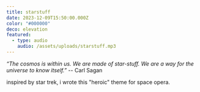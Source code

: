 ```yaml
---
title: starstuff
date: 2023-12-09T15:50:00.000Z
color: "#000000"
deco: elevation
featured:
  - type: audio
    audio: /assets/uploads/starstuff.mp3
---
```

*“The cosmos is within us. We are made of star-stuff. We are a way for the universe to know itself.”*
-- Carl Sagan

inspired by star trek, i wrote this "heroic" theme for space opera.
